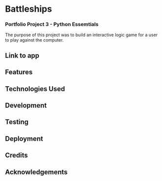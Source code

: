 # Battleships

### Portfolio Project 3 - Python Essemtials
The purpose of this project was to build an interactive logic game for a user to play against the computer.

## Link to app

## Features 

## Technologies Used

## Development 

## Testing 

## Deployment

## Credits 

## Acknowledgements
